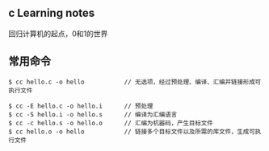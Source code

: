 ## c Learning notes

回归计算机的起点，0和1的世界

## 常用命令

```
$ cc hello.c -o hello           // 无选项，经过预处理、编译、汇编并链接形成可执行文件

$ cc -E hello.c -o hello.i      // 预处理
$ cc -S hello.i -o hello.s      // 编译为汇编语言
$ cc -c hello.s -o hello.o      // 汇编为机器码，产生目标文件
$ cc hello.o -o hello           // 链接多个目标文件以及所需的库文件，生成可执行文件
```

